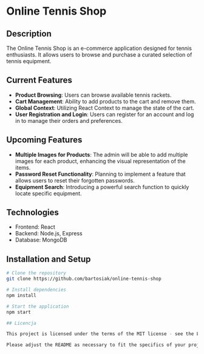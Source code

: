 # Online Tennis Shop

## Description
The Online Tennis Shop is an e-commerce application designed for tennis enthusiasts. It allows users to browse and purchase a curated selection of tennis equipment.

## Current Features
- **Product Browsing**: Users can browse available tennis rackets.
- **Cart Management**: Ability to add products to the cart and remove them.
- **Global Context**: Utilizing React Context to manage the state of the cart.
- **User Registration and Login**: Users can register for an account and log in to manage their orders and preferences.

## Upcoming Features
- **Multiple Images for Products**: The admin will be able to add multiple images for each product, enhancing the visual representation of the items.
- **Password Reset Functionality**: Planning to implement a feature that allows users to reset their forgotten passwords.
- **Equipment Search**: Introducing a powerful search function to quickly locate specific equipment.

## Technologies
- Frontend: React
- Backend: Node.js, Express
- Database: MongoDB

## Installation and Setup
```bash
# Clone the repository
git clone https://github.com/bartosiak/online-tennis-shop

# Install dependencies
npm install

# Start the application
npm start

## Licencja

This project is licensed under the terms of the MIT license - see the LICENSE file for details..

Please adjust the README as necessary to fit the specifics of your project. If you need further assistance or have more details to add, feel free to ask! 😊
